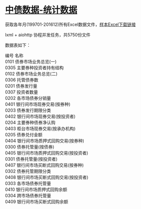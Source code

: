 # [中债数据-统计数据](http://www.chinabond.com.cn/Channel/19012917)

获取各年月(199701-201612)所有Excel数据文件，[样本Excel下载链接](http://www.chinabond.com.cn/DownLoadxlsx?sId=0101&sBbly=201601&sMimeType=4)

lxml + aiohttp 协程并发任务，共5750份文件

数据表如下：

编号	名称  
0101	债券市场业务总览(一)  
0305	主要券种投资者持有结构  
0102	债券市场业务总览(二)  
0306	托管债券数  
0201	债券发行量  
0307	投资者数量  
0202	各市场债券分销量  
0401	银行间市场现券交易(按券种)  
0203	债券发行期限分类  
0402	银行间市场现券交易(按投资者)  
0204	主要券种债券净认购  
0403	柜台市场现券交易(按承办机构)  
0205	债券兑付金额  
0404	银行间市场质押式回购交易(按券种)  
0300	债券托管量(按债券)  
0405	银行间市场质押式回购交易(按投资者)  
0301	债券托管量(按投资者)  
0407	银行间市场买断式回购交易(按券种)  
0302	债券托管期限分类  
0408	银行间市场买断式回购交易(按投资者)  
0303	各市场债券托管量  
0410	银行间市场质押式回购余额  
0304	跨市场债券托管量  
0409	银行间市场买断式回购余额  